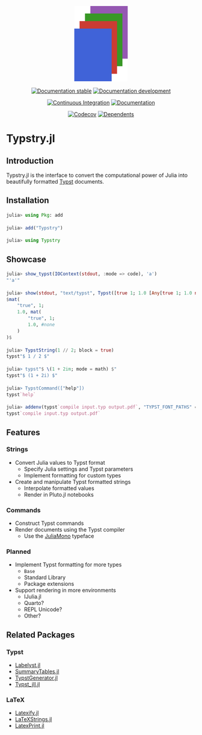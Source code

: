
<!-- This file is generated by `.github/workflows/readme.yml`; do not edit directly. -->

<p align="center"><img height="200px" src="docs/src/assets/logo.svg"/></p>

<div align="center">

[![Documentation stable](https://img.shields.io/badge/Documentation-stable-blue.svg)](https://jakobjpeters.github.io/Typstry.jl/)
[![Documentation development](https://img.shields.io/badge/Documentation-dev-blue.svg)](https://jakobjpeters.github.io/Typstry.jl/dev/)

[![Continuous Integration](https://github.com/jakobjpeters/Typstry.jl/workflows/Continuous%20Integration/badge.svg)](https://github.com/jakobjpeters/Typstry.jl/actions/workflows/continuous_integration.yml)
[![Documentation](https://github.com/jakobjpeters/Typstry.jl/workflows/Documentation/badge.svg)](https://github.com/jakobjpeters/Typstry.jl/actions/workflows/documentation.yml)

[![Codecov](https://codecov.io/gh/jakobjpeters/Typstry.jl/branch/main/graph/badge.svg?token=XFWU66WSD7)](https://codecov.io/gh/jakobjpeters/Typstry.jl)
[![Dependents](https://juliahub.com/docs/General/Typstry/stable/deps.svg)](https://juliahub.com/ui/Packages/General/Typstry?t=2)

</div>

# Typstry.jl

## Introduction

Typstry.jl is the interface to convert the computational power of Julia into
beautifully formatted [Typst](https://github.com/typst/typst) documents.

## Installation

```julia
julia> using Pkg: add

julia> add("Typstry")

julia> using Typstry
```

## Showcase

```julia
julia> show_typst(IOContext(stdout, :mode => code), 'a')
"'a'"

julia> show(stdout, "text/typst", Typst([true 1; 1.0 [Any[true 1; 1.0 nothing]]]))
$mat(
    "true", 1;
    1.0, mat(
        "true", 1;
        1.0, #none
    )
)$

julia> TypstString(1 // 2; block = true)
typst"$ 1 / 2 $"

julia> typst"$ \(1 + 2im; mode = math) $"
typst"$ (1 + 2i) $"

julia> TypstCommand(["help"])
typst`help`

julia> addenv(typst`compile input.typ output.pdf`, "TYPST_FONT_PATHS" => julia_mono)
typst`compile input.typ output.pdf`
```

## Features

### Strings

- Convert Julia values to Typst format
    - Specify Julia settings and Typst parameters
    - Implement formatting for custom types
- Create and manipulate Typst formatted strings
    - Interpolate formatted values
    - Render in Pluto.jl notebooks

### Commands

- Construct Typst commands
- Render documents using the Typst compiler
    - Use the [JuliaMono](https://github.com/cormullion/juliamono) typeface

### Planned

- Implement Typst formatting for more types
    - `Base`
    - Standard Library
    - Package extensions
- Support rendering in more environments
    - IJulia.jl
    - Quarto?
    - REPL Unicode?
    - Other?

## Related Packages

### Typst

- [Labelyst.jl](https://github.com/emanuel-kopp/Labelyst.jl)
- [SummaryTables.jl](https://github.com/PumasAI/SummaryTables.jl)
- [TypstGenerator.jl](https://github.com/onecalfman/TypstGenerator.jl)
- [Typst_jll.jl](https://github.com/JuliaBinaryWrappers/Typst_jll.jl)

### LaTeX

- [Latexify.jl](https://github.com/korsbo/Latexify.jl)
- [LaTeXStrings.jl](https://github.com/JuliaStrings/LaTeXStrings.jl)
- [LatexPrint.jl](https://github.com/scheinerman/LatexPrint.jl)
